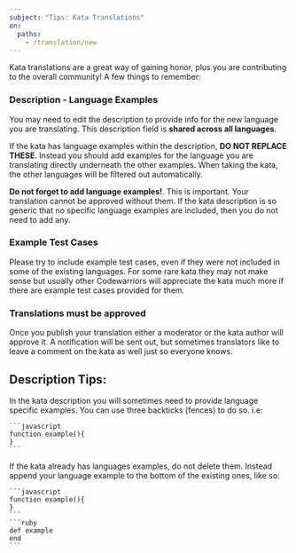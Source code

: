 ```yaml
---
subject: "Tips: Kata Translations"
on:
  paths:
    - /translation/new
---
```


Kata translations are a great way of gaining honor, plus you are contributing to the overall community! A few things to remember:

### Description - Language Examples

You may need to edit the description to provide info for the new language you are translating. This description field is **shared across all languages**.

If the kata has language examples within the description, **DO NOT REPLACE THESE**. Instead you should add examples for the language you are translating directly underneath the other examples. When taking the kata, the other languages will be filtered out automatically.

**Do not forget to add language examples!**. This is important. Your translation cannot be approved without them. If the kata description is so generic that no specific language examples are included, then you do not need to add any.

### Example Test Cases

Please try to include example test cases, even if they were not included in some of the existing languages. For some rare kata they may not make sense but usually other Codewarriors will appreciate the kata much more if there are example test cases provided for them.

### Translations must be approved

Once you publish your translation either a moderator or the kata author will approve it. A notification will be sent out, but sometimes translators like to leave a comment on the kata as well just so everyone knows.

## Description Tips:

In the kata description you will sometimes need to provide language specific examples. You can use three backticks (fences) to do so. i.e:

````
```javascript
function example(){
}
```
````

If the kata already has languages examples, do not delete them. Instead append your language example to the bottom of the existing ones, like so:

````
```javascript
function example(){
}
```
```ruby
def example
end
```
````
